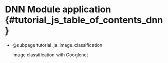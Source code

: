 DNN Module application {#tutorial_js_table_of_contents_dnn}
============

-   @subpage tutorial_js_image_classification

    Image classification with Googlenet